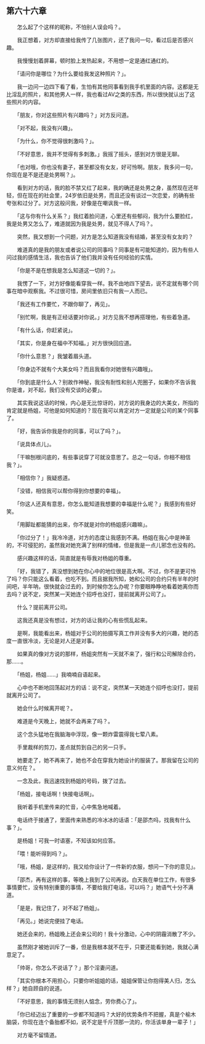 ## 第六十六章

　　怎么起了个这样的昵称，不怕别人误会吗？。

　　我正想着，对方却直接给我传了几张图片，还了我问一句，看过后是否感兴趣。

　　我慢慢划着屏幕，顿时脸上发热起来，不用想一定是通红通红的。

　　「请问你是哪位？为什么要给我发这种照片？」。

　　我一边问一边四下看了看，生怕有其他同事看到我手机里面的内容。这都是无比淫乱的照片，和其他男人一样，我也看过AV之类的东西，所以很快就认出了这些照片的内容。

　　「朋友，你对这些照片有兴趣吗？」对方反问道。

　　「对不起，我没有兴趣」。

　　「为什么，你不觉得很刺激吗？」。

　　「不好意思，我并不觉得有多刺激。」我摇了摇头，感到对方很是无聊。

　　「也对哦，你也没有妻子，甚至都没有女友，好可怜啊。朋友，我多问一句，你现在是不是还是处男啊？」。

　　看到对方的话，我的脸不禁又红了起来，我的确还是处男之身，虽然现在还年轻，但在现在的社会里，24岁依旧是处男，而且还没有谈过一次恋爱，的确有些夸张和过分了。对方这般问我，好像是在嘲讽我一样。

　　「这与你有什么关系？」我红着脸问道，心里还有些郁闷，我为什么要脸红，我是处男又怎么了，难道就因为我是处男，就见不得人了吗？。

　　突然，我又想到一个问题，对方是怎么知道我没有结婚，甚至没有女友的？

　　难道真的是我的朋友或者说公司的同事吗？同事是有可能知道的，因为有些人问过我的感情生活，我也告诉了他们我并没有任何经验的实情。

　　「你是不是在想我是怎么知道这一切的？」。

　　我愣了一下，对方好像能看穿我一样。我不由地四下望去，说不定就有哪个同事在暗中观察我。不过很可惜，房间里依旧只有我一人而已。

　　「我还有工作要忙，不跟你聊了，再见」。

　　「别忙啊，我是有正经话要对你说。」对方见我不想再搭理他，有些着急道。

　　「有什么话，你赶紧说」。

　　「其实，你是身在福中不知福。」对方很快回应道。

　　「你什么意思？」我皱着眉头道。

　　「你身边不就有个大美女吗？而且我看你对她很有兴趣哦」。

　　「你到底是什么人？别故作神秘，我没有耐性和别人兜圈子，如果你不告诉我你是谁，对不起，我们没有交谈的必要」。

　　其实我说这话的时候，内心是无比惊讶的，对方说的我身边的大美女，所指的肯定就是杨姐，可他是如何知道的？现在我可以肯定对方一定就是公司的某个同事了。

　　「好，我告诉你我是你的同事，可以了吗？」。

　　「说具体点儿」。

　　「干嘛刨根问底的，有些事说穿了可就没意思了。总之一句话，你相不相信我？」。

　　「相信你？」我疑惑道。

　　「没错，相信我可以帮你得到你想要的幸福」。

　　「你这人还真有意思，你怎么能知道我想要的幸福是什么呢？」我感到有些好笑。

　　「用脚趾都能猜的出来，你不就是对你的杨姐感兴趣嘛」。

　　「你过分了！」我冷冷道，对方的态度让我感到不满。杨姐在我心中是神圣的，不可侵犯的，虽然我对她充满了别样的情绪，但是我是一点儿邪念也没有的。

　　感兴趣这样的话，简直就是有辱我对杨姐的尊重。

　　「好，我错了，真没想到她在你心中的地位很是高大啊。不过，你不是更可怜了吗？你只能这么看着，也吃不到。而且据我所知，她和公司的合约只有半年的时间吧，半年呐，很快就会过去的，到时候你怎么办呢？你要眼睁睁地看着她离你而去吗？说不定，突然某一天她连个招呼也没打，提前就离开公司了」。

　　什么？提前离开公司。

　　这我还真是没有想过，对方的话让我的心有些慌乱起来。

　　是啊，我能看出来，杨姐对于公司的拍摄写真工作并没有多大的兴趣，她的态度一直很冷淡，无论是对人还是对事。

　　如果真的像对方说的那样，杨姐突然有一天就不来了，强行和公司解除合约，那……。

　　「杨姐，杨姐……」我喃喃自语起来。

　　心中也不断地回荡起对方的话：说不定，突然某一天她连个招呼也没打，提前就离开公司了。

　　她会什么时候离开呢？。

　　难道是今天晚上，她就不会再来了吗？。

　　这个念头猛地在我脑海中浮现，像一颗炸雷震得我七荤八素。

　　手里裁样的剪刀，差点就剪到自己的另一只手。

　　她要走了，她不再来了，她也不会在穿我为她设计的服装了。那我留在公司的意义何在？。

　　一念及此，我迅速找到杨姐的号码，拨了过去。

　　「杨姐，接电话啊！快接电话啊」。

　　我听着手机里传来的忙音，心中焦急地喊着。

　　电话终于接通了，里面传来熟悉的冷冰冰的话语：「是邵杰吗，找我有什么事？」。

　　是杨姐！可我一时语塞，不知该如何应答。

　　「喂！能听得到吗？」。

　　「哦，杨姐，是这样的，我又给你设计了一件新的衣服，想问一下你的意见」。

　　「邵杰，再有这样的事，等晚上我到了公司再说。白天我在单位工作，有很多事情要忙，没有特别重要的事情，不要给我打电话，可以吗？」她语气十分不满道。

　　「是是，我记住了，对不起了杨姐」。

　　「再见。」她说完便挂了电话。

　　她还会来的，杨姐晚上还会来公司的！我十分激动，心中的阴霾消散了不少。

　　虽然刚才被她训斥了一番，但是我根本就不在乎，只要还能看到她，我就心满意足了。

　　「帅哥，你怎么不说话了？」那个淫妻问道。

　　「其实你根本不用担心，只要你听姐姐的话，姐姐保管让你抱得美人归，怎么样？」她自顾自的说道。

　　「不好意思，我的事情无须别人惦念，劳你费心了」。

　　「你已经迈出了重要的一步都不知道吗？大好的优势条件不把握，真是个榆木脑袋，你现在连个备胎都不如，说不定是千斤顶那一流的，你活该单身一辈子！」

　　对方毫不留情道。
